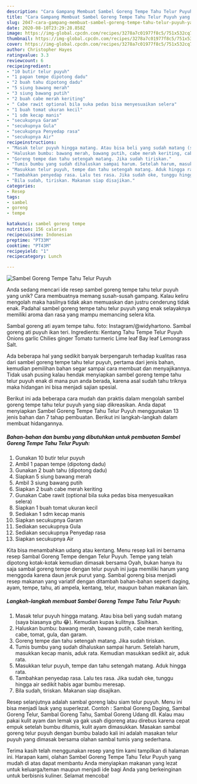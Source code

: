 ```yaml
---
description: "Cara Gampang Membuat Sambel Goreng Tempe Tahu Telur Puyuh yang Lezat Sekali"
title: "Cara Gampang Membuat Sambel Goreng Tempe Tahu Telur Puyuh yang Lezat Sekali"
slug: 2047-cara-gampang-membuat-sambel-goreng-tempe-tahu-telur-puyuh-yang-lezat-sekali
date: 2020-08-10T23:29:28.858Z
image: https://img-global.cpcdn.com/recipes/3278a7c01977f8c5/751x532cq70/sambel-goreng-tempe-tahu-telur-puyuh-foto-resep-utama.jpg
thumbnail: https://img-global.cpcdn.com/recipes/3278a7c01977f8c5/751x532cq70/sambel-goreng-tempe-tahu-telur-puyuh-foto-resep-utama.jpg
cover: https://img-global.cpcdn.com/recipes/3278a7c01977f8c5/751x532cq70/sambel-goreng-tempe-tahu-telur-puyuh-foto-resep-utama.jpg
author: Christopher Hayes
ratingvalue: 3.3
reviewcount: 6
recipeingredient:
- "10 butir telur puyuh"
- "1 papan tempe dipotong dadu"
- "2 buah tahu dipotong dadu"
- "5 siung bawang merah"
- "3 siung bawang putih"
- "2 buah cabe merah keriting"
- " Cabe rawit optional bila suka pedas bisa menyesuaikan selera"
- "1 buah tomat ukuran kecil"
- "1 sdm kecap manis"
- "secukupnya Garam"
- "secukupnya Gula"
- "secukupnya Penyedap rasa"
- "secukupnya Air"
recipeinstructions:
- "Masak telur puyuh hingga matang. Atau bisa beli yang sudah matang (saya biasanya gitu 😂). Kemudian kupas kulitnya. Sisihkan."
- "Haluskan bumbu: bawang merah, bawang putih, cabe merah keriting, cabe, tomat, gula, dan garam."
- "Goreng tempe dan tahu setengah matang. Jika sudah tiriskan."
- "Tumis bumbu yang sudah dihaluskan sampai harum. Setelah harum, masukkan kecap manis, aduk rata. Kemudian masukkan sedikit air, aduk rata."
- "Masukkan telur puyuh, tempe dan tahu setengah matang. Aduk hingga rata."
- "Tambahkan penyedap rasa. Lalu tes rasa. Jika sudah oke, tunggu hingga air sedikit habis agar bumbu meresap."
- "Bila sudah, tiriskan. Makanan siap disajikan."
categories:
- Resep
tags:
- sambel
- goreng
- tempe

katakunci: sambel goreng tempe 
nutrition: 156 calories
recipecuisine: Indonesian
preptime: "PT33M"
cooktime: "PT43M"
recipeyield: "1"
recipecategory: Lunch

---
```



![Sambel Goreng Tempe Tahu Telur Puyuh](https://img-global.cpcdn.com/recipes/3278a7c01977f8c5/751x532cq70/sambel-goreng-tempe-tahu-telur-puyuh-foto-resep-utama.jpg)

Anda sedang mencari ide resep sambel goreng tempe tahu telur puyuh yang unik? Cara membuatnya memang susah-susah gampang. Kalau keliru mengolah maka hasilnya tidak akan memuaskan dan justru cenderung tidak enak. Padahal sambel goreng tempe tahu telur puyuh yang enak selayaknya memiliki aroma dan rasa yang mampu memancing selera kita.

Sambal goreng ati ayam tempe tahu. foto: Instagram/@widyhartono. Sambal goreng ati puyuh ikan teri. Ingredients: Kentang Tahu Tempe Telur Puyuh Onions garlic Chilies ginger Tomato turmeric Lime leaf Bay leaf Lemongrass Salt.

Ada beberapa hal yang sedikit banyak berpengaruh terhadap kualitas rasa dari sambel goreng tempe tahu telur puyuh, pertama dari jenis bahan, kemudian pemilihan bahan segar sampai cara membuat dan menyajikannya. Tidak usah pusing kalau hendak menyiapkan sambel goreng tempe tahu telur puyuh enak di mana pun anda berada, karena asal sudah tahu triknya maka hidangan ini bisa menjadi sajian spesial.


Berikut ini ada beberapa cara mudah dan praktis dalam mengolah sambel goreng tempe tahu telur puyuh yang siap dikreasikan. Anda dapat menyiapkan Sambel Goreng Tempe Tahu Telur Puyuh menggunakan 13 jenis bahan dan 7 tahap pembuatan. Berikut ini langkah-langkah dalam membuat hidangannya.

<!--inarticleads1-->

##### Bahan-bahan dan bumbu yang dibutuhkan untuk pembuatan Sambel Goreng Tempe Tahu Telur Puyuh:

1. Gunakan 10 butir telur puyuh
1. Ambil 1 papan tempe (dipotong dadu)
1. Gunakan 2 buah tahu (dipotong dadu)
1. Siapkan 5 siung bawang merah
1. Ambil 3 siung bawang putih
1. Siapkan 2 buah cabe merah keriting
1. Gunakan  Cabe rawit (optional bila suka pedas bisa menyesuaikan selera)
1. Siapkan 1 buah tomat ukuran kecil
1. Sediakan 1 sdm kecap manis
1. Siapkan secukupnya Garam
1. Sediakan secukupnya Gula
1. Sediakan secukupnya Penyedap rasa
1. Siapkan secukupnya Air


Kita bisa menambahkan udang atau kentang. Menu resep kali ini bernama resep Sambal Goreng Tempe dengan Telur Puyuh. Tempe yang telah dipotong kotak-kotak kemudian dimasak bersama Oyah, bukan hanya itu saja sambal goreng tempe dengan telur puyuh ini juga memiliki harum yang menggoda karena daun jeruk purut yang. Sambal goreng bisa menjadi resep makanan yang variatif dengan ditambah bahan-bahan seperti daging, ayam, tempe, tahu, ati ampela, kentang, telur, maupun bahan makanan lain. 

<!--inarticleads2-->

##### Langkah-langkah membuat Sambel Goreng Tempe Tahu Telur Puyuh:

1. Masak telur puyuh hingga matang. Atau bisa beli yang sudah matang (saya biasanya gitu 😂). Kemudian kupas kulitnya. Sisihkan.
1. Haluskan bumbu: bawang merah, bawang putih, cabe merah keriting, cabe, tomat, gula, dan garam.
1. Goreng tempe dan tahu setengah matang. Jika sudah tiriskan.
1. Tumis bumbu yang sudah dihaluskan sampai harum. Setelah harum, masukkan kecap manis, aduk rata. Kemudian masukkan sedikit air, aduk rata.
1. Masukkan telur puyuh, tempe dan tahu setengah matang. Aduk hingga rata.
1. Tambahkan penyedap rasa. Lalu tes rasa. Jika sudah oke, tunggu hingga air sedikit habis agar bumbu meresap.
1. Bila sudah, tiriskan. Makanan siap disajikan.


Resep selanjutnya adalah sambal goreng labu siam telur puyuh. Menu ini bisa menjadi lauk yang superlezat. Contoh : Sambal Goreng Daging, Sambal Goreng Telur, Sambal Goreng Tahu, Sambal Goreng Udang dll. Kalau mau pakai kulit ayam dan lemak ya gak usah digoreng atau direbus karena cepat empuk setelah bumbu ditumis, kulit ayam dimasukkan. Masakan sambal goreng telur puyuh dengan bumbu balado kali ini adalah masakan telur puyuh yang dimasak bersama olahan sambal tumis yang sederhana. 

Terima kasih telah menggunakan resep yang tim kami tampilkan di halaman ini. Harapan kami, olahan Sambel Goreng Tempe Tahu Telur Puyuh yang mudah di atas dapat membantu Anda menyiapkan makanan yang lezat untuk keluarga/teman maupun menjadi ide bagi Anda yang berkeinginan untuk berbisnis kuliner. Selamat mencoba!
